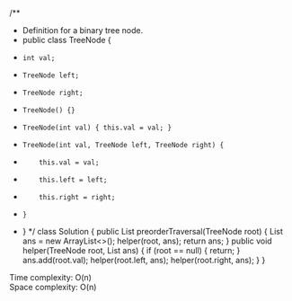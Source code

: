 /**
 * Definition for a binary tree node.
 * public class TreeNode {
 *     int val;
 *     TreeNode left;
 *     TreeNode right;
 *     TreeNode() {}
 *     TreeNode(int val) { this.val = val; }
 *     TreeNode(int val, TreeNode left, TreeNode right) {
 *         this.val = val;
 *         this.left = left;
 *         this.right = right;
 *     }
 * }
 */
class Solution {
    public List<Integer> preorderTraversal(TreeNode root) {
        List<Integer> ans = new ArrayList<>();
        helper(root, ans);
        return ans;
    }
    public void helper(TreeNode root, List<Integer> ans) {
        if (root == null) {
            return;
        }
        ans.add(root.val);
        helper(root.left, ans);
        helper(root.right, ans);
    }
}

Time complexity: O(n)  
Space complexity: O(n)  
